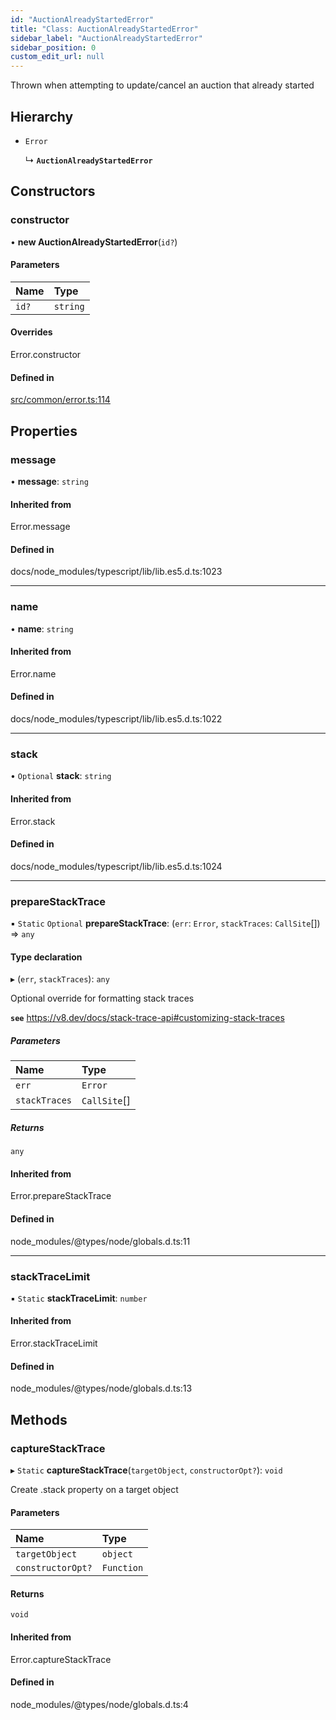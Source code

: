 ```yaml
---
id: "AuctionAlreadyStartedError"
title: "Class: AuctionAlreadyStartedError"
sidebar_label: "AuctionAlreadyStartedError"
sidebar_position: 0
custom_edit_url: null
---
```


Thrown when attempting to update/cancel an auction that already started

## Hierarchy

- `Error`

  ↳ **`AuctionAlreadyStartedError`**

## Constructors

### constructor

• **new AuctionAlreadyStartedError**(`id?`)

#### Parameters

| Name  | Type     |
| :---- | :------- |
| `id?` | `string` |

#### Overrides

Error.constructor

#### Defined in

[src/common/error.ts:114](https://github.com/PrasoonPratham/nftlabs-sdk-ts/blob/3077f6d/src/common/error.ts#L114)

## Properties

### message

• **message**: `string`

#### Inherited from

Error.message

#### Defined in

docs/node_modules/typescript/lib/lib.es5.d.ts:1023

---

### name

• **name**: `string`

#### Inherited from

Error.name

#### Defined in

docs/node_modules/typescript/lib/lib.es5.d.ts:1022

---

### stack

• `Optional` **stack**: `string`

#### Inherited from

Error.stack

#### Defined in

docs/node_modules/typescript/lib/lib.es5.d.ts:1024

---

### prepareStackTrace

▪ `Static` `Optional` **prepareStackTrace**: (`err`: `Error`, `stackTraces`: `CallSite`[]) => `any`

#### Type declaration

▸ (`err`, `stackTraces`): `any`

Optional override for formatting stack traces

**`see`** https://v8.dev/docs/stack-trace-api#customizing-stack-traces

##### Parameters

| Name          | Type         |
| :------------ | :----------- |
| `err`         | `Error`      |
| `stackTraces` | `CallSite`[] |

##### Returns

`any`

#### Inherited from

Error.prepareStackTrace

#### Defined in

node_modules/@types/node/globals.d.ts:11

---

### stackTraceLimit

▪ `Static` **stackTraceLimit**: `number`

#### Inherited from

Error.stackTraceLimit

#### Defined in

node_modules/@types/node/globals.d.ts:13

## Methods

### captureStackTrace

▸ `Static` **captureStackTrace**(`targetObject`, `constructorOpt?`): `void`

Create .stack property on a target object

#### Parameters

| Name              | Type       |
| :---------------- | :--------- |
| `targetObject`    | `object`   |
| `constructorOpt?` | `Function` |

#### Returns

`void`

#### Inherited from

Error.captureStackTrace

#### Defined in

node_modules/@types/node/globals.d.ts:4
